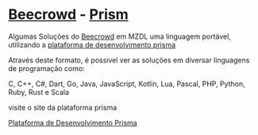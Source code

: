 # [Beecrowd](https://www.beecrowd.com.br) - [Prism](https://prism-dev-platform.herokuapp.com/tela-home.html)
Algumas Soluções do [Beecrowd](https://www.beecrowd.com.br) em MZDL uma linguagem portável, utilizando a [plataforma de desenvolvimento prisma](https://prism-dev-platform.herokuapp.com/tela-home.html)

Através deste formato, é possivel ver as soluções em diversar linguagens de programação como:

C, C++, C#, Dart, Go, Java, JavaScript, Kotlin, Lua, Pascal, PHP, Python, Ruby, Rust e Scala

visite o site da plataforma prisma

[Plataforma de Desenvolvimento Prisma](https://prism-dev-platform.herokuapp.com/tela-home.html)


